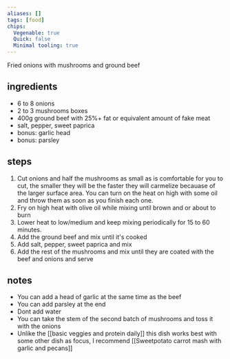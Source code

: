 ```yaml
---
aliases: []
tags: [food]
chips:
  Vegenable: true
  Quick: false
  Minimal tooling: true
---
```

Fried onions with mushrooms and ground beef

## ingredients
- 6 to 8 onions
- 2 to 3 mushrooms boxes
- 400g ground beef with 25%+ fat or equivalent amount of fake meat
- salt, pepper, sweet paprica
- bonus: garlic head
- bonus: parsley

## steps
1. Cut onions and half the mushrooms as small as is comfortable for you to cut, the smaller they will be the faster they will carmelize becauase of the larger surface area. You can turn on the heat on high with some oil and throw them as soon as you finish each one.
2. Fry on high heat with olive oil while mixing until brown and or about to burn
3. Lower heat to low/medium and keep mixing periodically for 15 to 60 minutes. 
4. Add the ground beef and mix until it's cooked
5. Add salt, pepper, sweet paprica and mix
6. Add the rest of the mushrooms and mix until they are coated with the beef and onions and serve

## notes
- You can add a head of garlic at the same time as the beef
- You can add parsley at the end
- Dont add water
- You can take the stem of the second batch of mushrooms and toss it with the onions
- Unlike the [[basic veggies and protein daily]] this dish works best with some other dish as focus, I recommend [[Sweetpotato carrot mash with garlic and pecans]]
